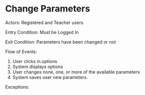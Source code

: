# Change Parameters

Actors: Registered and Teacher users

Entry Condition: Must be Logged In

Exit Condition: Parameters have been changed or not

Flow of Events:
1. User clicks in options
2. System displays options
3. User changes none, one, or more of the available parameters
4. System saves user new parameters.

Exceptions:
